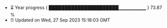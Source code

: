 - ⏳ Year progress { ██████████████████████▁▁▁▁▁▁▁▁ } 73.87 %
- ⏰ Updated on Wed, 27 Sep 2023 15:18:03 GMT

